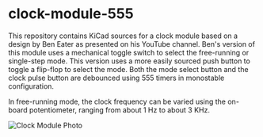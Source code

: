 clock-module-555
================

This repository contains KiCad sources for a clock module based on a
design by Ben Eater as presented on his YouTube channel. Ben's version
of this module uses a mechanical toggle switch to select the free-running
or single-step mode. This version uses a more easily sourced push button
to toggle a flip-flop to select the mode. Both the mode select button
and the clock pulse button are debounced using 555 timers in monostable
configuration.

In free-running mode, the clock frequency can be varied using the 
on-board potentiometer, ranging from about 1 Hz to about 3 KHz.

![Clock Module Photo](clock-module-555.png)
